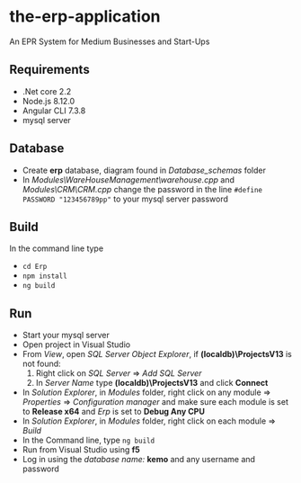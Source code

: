 # the-erp-application
An EPR System for Medium Businesses and Start-Ups


## Requirements
* .Net core 2.2
* Node.js 8.12.0
* Angular CLI 7.3.8
* mysql server


## Database
* Create **erp** database, diagram found in *Database_schemas* folder
* In *Modules\WareHouseManagement\warehouse.cpp*  and  *Modules\CRM\CRM.cpp*  change the password in the line `#define PASSWORD "123456789pp"` to your mysql server password


## Build
In the command line type
* `cd Erp`
* `npm install`
* `ng build`


## Run
* Start your mysql server
* Open project in Visual Studio
* From *View*, open *SQL Server Object Explorer*, if **(localdb)\ProjectsV13** is not found:
   1. Right click on *SQL Server* => *Add SQL Server*
   2. In *Server Name* type **(localdb)\ProjectsV13** and click **Connect**
* In *Solution Explorer*, in *Modules* folder, right click on any module => *Properties* => *Configuration manager* and make sure each module is set to **Release x64** and *Erp* is set to **Debug Any CPU**
* In *Solution Explorer*, in *Modules* folder, right click on each module => *Build*    
* In the Command line, type `ng build`
* Run from Visual Studio using **f5**
* Log in using the *database name:* **kemo** and any username and password
